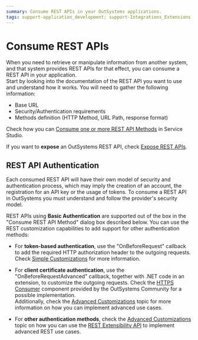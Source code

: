```yaml
---
summary: Consume REST APIs in your OutSystems applications.
tags: support-application_development; support-Integrations_Extensions; support-Integrations_Extensions-overview
---
```


# Consume REST APIs

When you need to retrieve or manipulate information from another system, and that system provides REST APIs for that effect, you can consume a REST API in your application.  
Start by looking into the documentation of the REST API you want to use and understand how it works. You will need to gather the following information:

* Base URL
* Security/Authentication requirements
* Methods definition (HTTP Method, URL Path, response format)

Check how you can [Consume one or more REST API Methods](consume-a-rest-api.md) in Service Studio.

<div class="info" markdown="1">

If you want to **expose** an OutSystems REST API, check [Expose REST APIs](../expose-rest-apis/intro.md).

</div>

## REST API Authentication

Each consumed REST API will have their own model of security and authentication process, which may imply the creation of an account, the registration for an API key or the usage of tokens. To consume a REST API in OutSystems you must understand and follow the provider's security model.

REST APIs using **Basic Authentication** are supported out of the box in the "Consume REST API Method" dialog box described below. You can use the REST customization capabilities to add support for other authentication methods:

* For **token-based authentication**, use the "OnBeforeRequest" callback to add the required HTTP authorization header to the outgoing requests. Check [Simple Customizations](simple-customizations.md) for more information.

* For **client certificate authentication**, use the "OnBeforeRequestAdvanced" callback, together with .NET code in an extension, to customize the outgoing requests. Check the [HTTPS Consumer](https://www.outsystems.com/forge/component-overview/3591/https-consumer) component provided by the OutSystems Community for a possible implementation.  
    Additionally, check the [Advanced Customizations](advanced-customizations.md) topic for more information on how you can implement advanced use cases. 

* For **other authentication methods**, check the [Advanced Customizations](advanced-customizations.md) topic on how you can use the [REST Extensibility API](../../../ref/apis/rest-extensibility-api.md) to implement advanced REST use cases.
